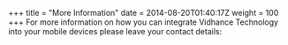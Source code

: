 +++
title = "More Information"
date = 2014-08-20T01:40:17Z
weight = 100
+++
For more information on how you can integrate Vidhance Technology into your mobile devices please leave your contact details:
